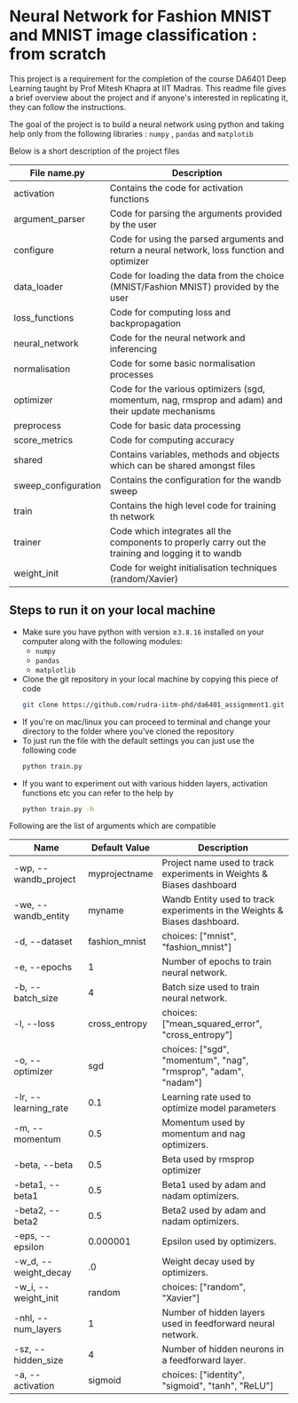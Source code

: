 # Neural Network for Fashion MNIST and MNIST image classification : from scratch
This project is a requirement for the completion of the course DA6401 Deep Learning taught by Prof Mitesh Khapra at IIT Madras. This readme file gives a brief overview about the project and if anyone's interested in replicating it, they can follow the instructions. 

The goal of the project is to build a neural network using python and taking help only from the following libraries : `numpy` , `pandas` and `matplotib`

Below is a short description of the project files 

| File name.py | Description       |
|--------------|-------------------|
|activation    |Contains the code for activation functions|
|argument_parser|Code for parsing the arguments provided by the user|
|configure|Code for using the parsed arguments and return a neural network, loss function and optimizer|
|data_loader|Code for loading the data from the choice (MNIST/Fashion MNIST) provided by the user|
|loss_functions|Code for computing loss and backpropagation|
|neural_network|Code for the neural network and inferencing|
|normalisation|Code for some basic normalisation processes|
|optimizer|Code for the various optimizers (sgd, momentum, nag, rmsprop and adam) and their update mechanisms|
|preprocess|Code for basic data processing|
|score_metrics|Code for computing accuracy|
|shared|Contains variables, methods and objects which can be shared amongst files|
|sweep_configuration|Contains the configuration for the wandb sweep|
|train|Contains the high level code for training th network|
|trainer|Code which integrates all the components to properly carry out the training and logging it to wandb|
|weight_init|Code for weight initialisation techniques (random/Xavier)|


## Steps to run it on your local machine
- Make sure you have python with version $\ge$`3.8.16` installed on your computer along with the following modules:
    - `numpy`
    - `pandas`
    - `matplotlib`
- Clone the git repository in your local machine by copying this piece of code
  ``` bash
  git clone https://github.com/rudra-iitm-phd/da6401_assignment1.git
  ```
- If you're on mac/linux you can proceed to terminal and change your directory to the folder where you've cloned the repository
- To just run the file with the default settings you can just use the following code
  ``` bash
  python train.py
  ```
- If you want to experiment out with various hidden layers, activation functions etc you can refer to the help by
  ``` bash
  python train.py -h
  ```
Following are the list of arguments which are compatible

|Name     |	Default Value	|Description|
|---------|-------------|----------|
|-wp, --wandb_project|	myprojectname	|Project name used to track experiments in Weights & Biases dashboard|
|-we, --wandb_entity|	myname	|Wandb Entity used to track experiments in the Weights & Biases dashboard.|
|-d, --dataset|	fashion_mnist	|choices: ["mnist", "fashion_mnist"]|
|-e, --epochs|	1	|Number of epochs to train neural network.|
|-b, --batch_size|	4	|Batch size used to train neural network.|
|-l, --loss|	cross_entropy	|choices: ["mean_squared_error", "cross_entropy"]|
|-o, --optimizer|	sgd	|choices: ["sgd", "momentum", "nag", "rmsprop", "adam", "nadam"]|
|-lr, --learning_rate|	0.1	|Learning rate used to optimize model parameters|
|-m, --momentum|	0.5	|Momentum used by momentum and nag optimizers.|
|-beta, --beta|	0.5	|Beta used by rmsprop optimizer|
|-beta1, --beta1|	0.5	|Beta1 used by adam and nadam optimizers.|
|-beta2, --beta2|	0.5	|Beta2 used by adam and nadam optimizers.|
|-eps, --epsilon|	0.000001	|Epsilon used by optimizers.|
|-w_d, --weight_decay|	.0	|Weight decay used by optimizers.|
|-w_i, --weight_init|	random	|choices: ["random", "Xavier"]|
|-nhl, --num_layers|	1	|Number of hidden layers used in feedforward neural network.|
|-sz, --hidden_size|	4	|Number of hidden neurons in a feedforward layer.|
|-a, --activation|sigmoid	|choices: ["identity", "sigmoid", "tanh", "ReLU"]|
